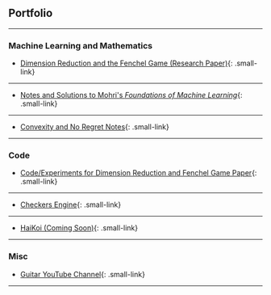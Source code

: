 <style>
    /* Define a class to style the smaller links */
    .small-link {
        font-size: 80%; /* You can adjust the percentage as needed */
    }
</style>


## Portfolio

---

### Machine Learning and Mathematics

- [Dimension Reduction and the Fenchel Game (Research Paper)](/REU_page){: .small-link}
---

- [Notes and Solutions to Mohri's *Foundations of Machine Learning*](/pdf/Published_Mohri_Notes.pdf){: .small-link} <!-- <img src="images/dummy_thumbnail.jpg?raw=true"/> -->
---

- [Convexity and No Regret Notes](/pdf/No_Regret___Convexity_Notes.pdf){: .small-link}
---

### Code

- [Code/Experiments for Dimension Reduction and Fenchel Game Paper](/REU_Repo_page){: .small-link}
---

- [Checkers Engine](https://github.com/lucas-tucker/Checkers-Engine){: .small-link}
---

- [HaiKoi (Coming Soon)](https://github.com/lucas-tucker/HKP0){: .small-link}
---

### Misc

- [Guitar YouTube Channel](https://www.youtube.com/channel/UCt09JUmh4oMOzcaV8VFyyoQ){: .small-link}
---



